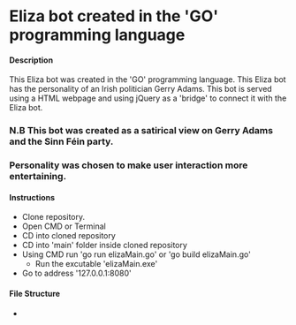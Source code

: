 # Eliza bot created in the 'GO' programming language

#### Description
This Eliza bot was created in the 'GO' programming language. This Eliza bot has the personality of an Irish politician Gerry Adams. This bot is served using a HTML webpage and using jQuery as a 'bridge' to connect it with the Eliza bot.

### N.B This bot was created as a satirical view on Gerry Adams and the Sinn Féin party.
### Personality was chosen to make user interaction more entertaining.


#### Instructions
- Clone repository.
- Open CMD or Terminal
- CD into cloned repository
- CD into 'main' folder inside cloned repository
- Using CMD run 'go run elizaMain.go' or 'go build elizaMain.go'
  - Run the excutable 'elizaMain.exe'
- Go to address '127.0.0.1:8080'


#### File Structure
-
